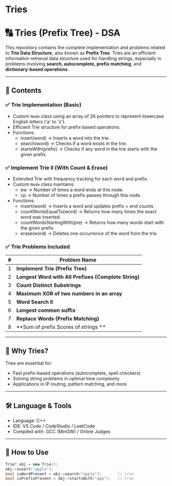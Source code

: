 # Tries
# 🔠 Tries (Prefix Tree) - DSA

This repository contains the complete implementation and problems related to **Trie Data Structure**, also known as **Prefix Tree**. Tries are an efficient information retrieval data structure used for handling strings, especially in problems involving **search, autocomplete, prefix matching**, and **dictionary-based operations**.

---

## 📌 Contents

### ✅ Trie Implementation (Basic)
- Custom `Node` class using an array of 26 pointers to represent lowercase English letters ('a' to 'z').
- Efficient Trie structure for prefix-based operations.
- Functions:
  - insert(word)        → Inserts a word into the trie.
  - search(word)        → Checks if a word exists in the trie.
  - startsWith(prefix)  → Checks if any word in the trie starts with the given prefix.

### ✅ Implement Trie II (With Count & Erase)
- Extended Trie with frequency tracking for each word and prefix.
- Custom `Node` class maintains:
  - ew → Number of times a word ends at this node.
  - cp → Number of times a prefix passes through this node.
- Functions:
  - insert(word)                  → Inserts a word and updates prefix + end counts.
  - countWordsEqualTo(word)      → Returns how many times the exact word was inserted.
  - countWordsStartingWith(pre)  → Returns how many words start with the given prefix.
  - erase(word)                  → Deletes one occurrence of the word from the trie.


### ✅ Trie Problems Included
| # | Problem Name |
|--|--------------|
| 1 | **Implement Trie (Prefix Tree)** |
| 2 | **Longest Word with All Prefixes (Complete String)** | 
| 3 | **Count Distinct Substrings** |
| 4 | **Maximum XOR of two numbers in an array** |
| 5 | **Word Search II** |
| 6 | **Longest common suffix** |
| 7 | **Replace Words (Prefix Matching)** |
| 8 | **Sum of prefix Scores of strings ** |
---

## 🧠 Why Tries?

Tries are essential for:
- Fast prefix-based operations (autocomplete, spell checkers)
- Solving string problems in optimal time complexity
- Applications in IP routing, pattern matching, and more

---

## 🛠️ Language & Tools

- Language: C++
- IDE: VS Code / CodeStudio / LeetCode
- Compiled with: GCC (MinGW) / Online Judges

---

## 🚀 How to Use

```cpp
Trie* obj = new Trie();
obj->insert("apple");
bool isWordPresent = obj->search("apple");       // true
bool isPrefixPresent = obj->startsWith("app");   // true
